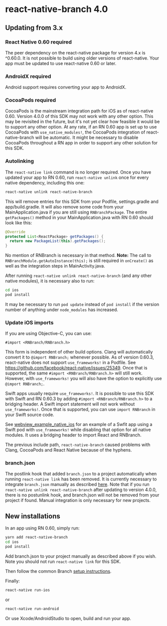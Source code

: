 # react-native-branch 4.0

## Updating from 3.x

### React Native 0.60 required

The peer dependency on the react-native package for version 4.x is ^0.60.0.
It is not possible to build using older versions of react-native. Your app
must be updated to use react-native 0.60 or later.

### AndroidX required

Android support requires converting your app to AndroidX.

### CocoaPods required

CocoaPods is the mainstream integration path for iOS as of react-native 0.60.
Version 4.0.0 of this SDK may not work with any other option. This may be
revisited in the future, but it's not yet clear how feasible it would be to
support any other option. At any rate, if an RN 0.60 app is set up to use
CocoaPods with `use_native_modules!`, the CocoaPods integration of
react-native-branch will be automatic. It might be necessary to disable
CocoaPods throughout a RN app in order to support any other solution for this
SDK.

### Autolinking

The `react-native link` command is no longer required. Once you have updated
your app to RN 0.60, run `react-native unlink` once for every native dependency,
including this one:

```bash
react-native unlink react-native-branch
```

This will remove entries for this SDK from your Podfile, settings.gradle and
app/build.gradle. It will also remove some code from your MainApplication.java
if you are still using `RNBranchPackage`. The entire `getPackages()` method in
your MainApplication.java with RN 0.60 should look like this:

```Java
@Override
protected List<ReactPackage> getPackages() {
  return new PackageList(this).getPackages();
}
```

No mention of RNBranch is necessary in that method. **Note:** The call to
`RNBranchModule.getAutoInstance(this);` is still required in `onCreate()` as
well as the integration steps in MainActivity.java.

After running `react-native unlink react-native-branch` (and any other native
modules), it is necessary also to run:

```bash
cd ios
pod install
```

It may be necessary to run `pod update` instead of `pod install` if the version
number of anything under `node_modules` has increased.

### Update iOS imports

If you are using Objective-C, you can use:

```Obj-C
#import <RNBranch/RNBranch.h>
```

This form is independent of other build options. Clang will automatically
convert it to `@import RNBranch;` whenever possible. As of version 0.60.3,
react-native does not support `use_frameworks!` in a Podfile. See
https://github.com/facebook/react-native/issues/25349. Once that is
supported, the same `#import <RNBranch/RNBranch.h>` will still work. However,
with `use_frameworks!` you will also have the option to explicitly use
`@import RNBranch;`.

Swift apps usually require `use_frameworks!`. It is possible to use this SDK
with Swift and RN 0.60.3 by adding `#import <RNBranch/RNBranch.h>` to a
bridging header. A Swift import statement will not work without
`use_frameworks!`. Once that is supported, you can use `import RNBranch` in
your Swift source code.

See [webview_example_native_ios](../examples/webview_example_native_ios) for
an example of a Swfit app using a Swift pod with `use_frameworks!` while
disabling that option for all native modules. It uses a bridging header to
import React and RNBranch.

The previous include path, `react-native-branch` caused problems with Clang,
CocoaPods and React Native because of the hyphens.

### branch.json

The postlink hook that added `branch.json` to a project automatically when
running `react-native link` has been removed. It is currently necessary to
integrate `branch.json` manually as described
[here](branch.json.md#manual-integration-without-react-native-link). Note
that if you run `react-native unlink react-native-branch` after updating to
version 4.0.0, there is no postunlink hook, and branch.json will not be removed
from your project if found. Manual integration is only
necessary for new projects.

## New installations

In an app using RN 0.60, simply run:

```bash
yarn add react-native-branch
cd ios
pod install
```

Add branch.json to your project manually as described above if you wish.
Note you should not run `react-native link` for this SDK.

Then follow the common Branch [setup instructions](../README.md#setup).

Finally:

```bash
react-native run-ios
```

or

```bash
react-native run-android
```

Or use Xcode/AndroidStudio to open, build and run your app.
